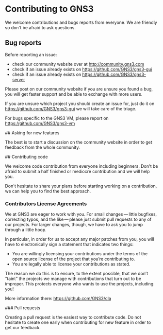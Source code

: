 # Contributing to GNS3

We welcome contributions and bugs reports from everyone.
We are friendly so don't be afraid to ask questions.

## Bug reports

Before reporting an issue:
* check our community website over at http://community.gns3.com
* check if an issue already exists on https://github.com/GNS3/gns3-gui
* check if an issue already exists on https://github.com/GNS3/gns3-server

Please post on our community website if you are unsure you found a bug,
you will get faster support and be able to exchange with more users.

If you are unsure which project you should create an issue for, just do 
it on https://github.com/GNS3/gns3-gui we will take care of the triage.

For bugs specific to the GNS3 VM, please report on https://github.com/GNS3/gns3-vm

## Asking for new features

The best is to start a discussion on the community website in order to get feedback
from the whole community.


## Contributing code

We welcome code contribution from everyone including beginners.
Don't be afraid to submit a half finished or mediocre contribution and we will help you.

Don't hesitate to share your plans before starting working on a contribution, we can help
you to find the best approach.

### Contributors License Agreements

We at GNS3 are eager to work with you. For small changes — little bugfixes, correcting typos, and the like — please just submit pull requests to any of our projects. For larger changes, though, we have to ask you to jump through a little hoop.

In particular, in order for us to accept any major patches from you, you will have to electronically sign a statement that indicates two things:

- You are willingly licensing your contributions under the terms of the open source license of the project that you’re contributing to.
- You are legally able to license your contributions as stated.

The reason we do this is to ensure, to the extent possible, that we don’t “taint” the projects we manage with contributions that turn out to be improper. This protects everyone who wants to use the projects, including you!

More information there: https://github.com/GNS3/cla

### Pull requests

Creating a pull request is the easiest way to contribute code. Do not hesitate to create one early when  contributing for new feature in order to get our feedback.
